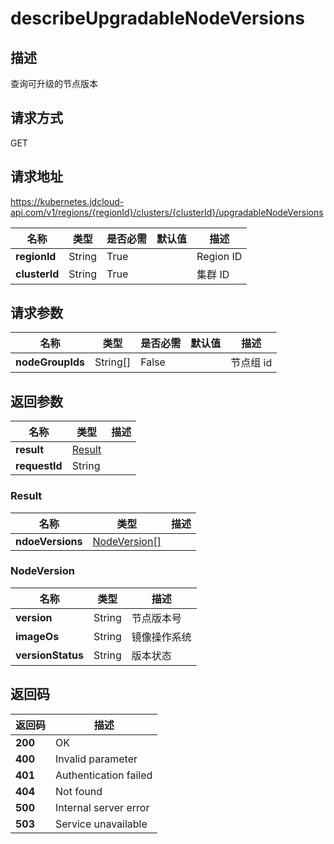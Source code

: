 # describeUpgradableNodeVersions


## 描述
查询可升级的节点版本

## 请求方式
GET

## 请求地址
https://kubernetes.jdcloud-api.com/v1/regions/{regionId}/clusters/{clusterId}/upgradableNodeVersions

|名称|类型|是否必需|默认值|描述|
|---|---|---|---|---|
|**regionId**|String|True| |Region ID|
|**clusterId**|String|True| |集群 ID|

## 请求参数
|名称|类型|是否必需|默认值|描述|
|---|---|---|---|---|
|**nodeGroupIds**|String[]|False| |节点组 id|


## 返回参数
|名称|类型|描述|
|---|---|---|
|**result**|[Result](describeupgradablenodeversions#result)| |
|**requestId**|String| |

### <div id="result">Result</div>
|名称|类型|描述|
|---|---|---|
|**ndoeVersions**|[NodeVersion[]](describeupgradablenodeversions#nodeversion)| |
### <div id="nodeversion">NodeVersion</div>
|名称|类型|描述|
|---|---|---|
|**version**|String|节点版本号|
|**imageOs**|String|镜像操作系统|
|**versionStatus**|String|版本状态|

## 返回码
|返回码|描述|
|---|---|
|**200**|OK|
|**400**|Invalid parameter|
|**401**|Authentication failed|
|**404**|Not found|
|**500**|Internal server error|
|**503**|Service unavailable|
